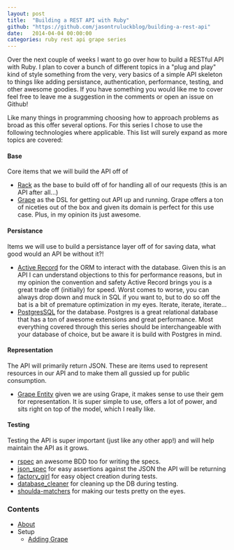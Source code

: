 ```yaml
---
layout: post
title:  "Building a REST API with Ruby"
github: "https://github.com/jasontruluckblog/building-a-rest-api"
date:   2014-04-04 00:00:00
categories: ruby rest api grape series
---
```


Over the next couple of weeks I want to go over how to build a RESTful API with Ruby. I plan to cover a
bunch of different topics in a "plug and play" kind of style something from the very, very basics of a
simple API skeleton to things like adding persistance, authentication, performance, testing, and other awesome goodies.
If you have something you would like me to cover feel free to leave me a suggestion in the comments or open an issue on
Github!

Like many things in programming choosing how to approach problems as broad as this offer several options.
For this series I chose to use the following technologies where applicable. This list will surely expand as more
topics are covered:

#### Base
Core items that we will build the API off of

* [Rack](https://github.com/rack/rack) as the base to build off of for handling all of our requests (this is an API after all...)
* [Grape](https://github.com/intridea/grape) as the DSL for getting out API up and running. Grape offers a ton
of niceties out of the box and given its domain is perfect for this use case. Plus, in my opinion its just awesome.

#### Persistance
Items we will use to build a persistance layer off of for saving data, what good would an API be without it?!

* [Active Record](https://github.com/rails/rails/tree/master/activerecord) for the ORM to interact with the database. Given this is
an API I can understand objections to this for performance reasons, but in my opinion the convention and safety Active Record brings
you is a great trade off (initially) for speed. Worst comes to worse, you can always drop down and muck in SQL if you want to, but to do
so off the bat is a bit of premature optimization in my eyes. Iterate, iterate, iterate...
* [PostgresSQL](http://www.postgresql.org/) for the database. Postgres is a great relational database that has a ton of awesome extensions
and great performance. Most everything covered through this series should be interchangeable with your database of choice, but be aware it
is build with Postgres in mind.

#### Representation
The API will primarily return JSON. These are items used to represent resources in our API and to make them all gussied up for public
consumption.

* [Grape Entity](https://github.com/intridea/grape-entity) given we are using Grape, it makes sense to use their gem for representation.
It is super simple to use, offers a lot of power, and sits right on top of the model, which I really like.

#### Testing
Testing the API is super important (just like any other app!) and will help maintain the API as it grows.

* [rspec](https://github.com/rspec/rspec) an awesome BDD too for writing the specs.
* [json_spec](https://github.com/collectiveidea/json_spec) for easy assertions against the JSON the API will be returning
* [factory_girl](https://github.com/thoughtbot/factory_girl) for easy object creation during tests.
* [database_cleaner](https://github.com/bmabey/database_cleaner) for cleaning up the DB during testing.
* [shoulda-matchers](https://github.com/thoughtbot/shoulda-matchers) for making our tests pretty on the eyes.

### Contents
* [About](/blog/2014/04/04/Building-A-Rest-API.html)
* Setup
  * [Adding Grape](/blog/2014/04/04/Barebones-Rack-API-with-Grape.html)